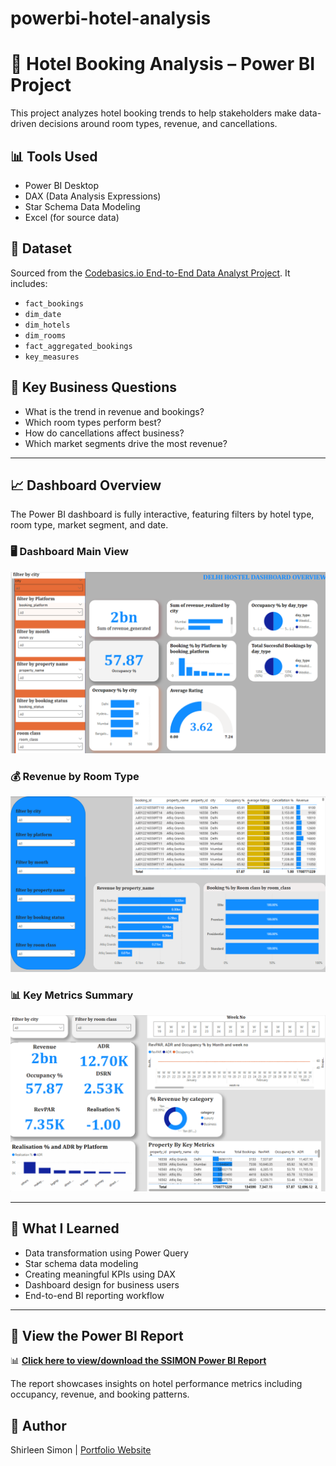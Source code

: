 # powerbi-hotel-analysis

# 🏨 Hotel Booking Analysis – Power BI Project

This project analyzes hotel booking trends to help stakeholders make data-driven decisions around room types, revenue, and cancellations.

## 📊 Tools Used
- Power BI Desktop
- DAX (Data Analysis Expressions)
- Star Schema Data Modeling
- Excel (for source data)

## 📁 Dataset
Sourced from the [Codebasics.io End-to-End Data Analyst Project](https://codebasics.io/resources/end-to-end-data-analyst-project). It includes:
- `fact_bookings`
- `dim_date`
- `dim_hotels`
- `dim_rooms`
- `fact_aggregated_bookings`
- `key_measures`

## 📌 Key Business Questions
- What is the trend in revenue and bookings?
- Which room types perform best?
- How do cancellations affect business?
- Which market segments drive the most revenue?

---

## 📈 Dashboard Overview

The Power BI dashboard is fully interactive, featuring filters by hotel type, room type, market segment, and date.

### 🖥️ Dashboard Main View
![Dashboard](images/dashboard.png)

### 💰 Revenue by Room Type
![Revenue](images/revenue.png)

### 📊 Key Metrics Summary
![Key Metrics](images/key-metrics.png)

---

## 🧠 What I Learned

- Data transformation using Power Query
- Star schema data modeling
- Creating meaningful KPIs using DAX
- Dashboard design for business users
- End-to-end BI reporting workflow

---

## 🔗 View the Power BI Report

📊 **[Click here to view/download the SSIMON Power BI Report](https://gtbank-my.sharepoint.com/:u:/p/shirleen_simon/ERhi5ZQUAR1JlcLiMhlu2bkBqXm8aRxVKpRVU959sUYw2w?e=TYEZRc)**

The report showcases insights on hotel performance metrics including occupancy, revenue, and booking patterns.


## 💼 Author
Shirleen Simon | [Portfolio Website](https://shirleensimon.github.io)
